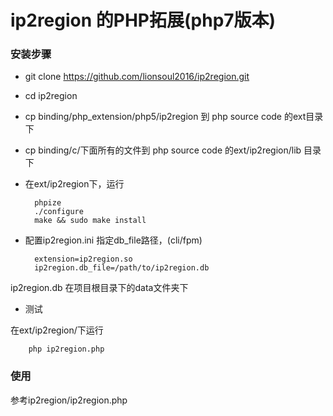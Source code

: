 # ip2region 的PHP拓展(php7版本)

### 安装步骤
* git clone https://github.com/lionsoul2016/ip2region.git
* cd ip2region
* cp binding/php_extension/php5/ip2region 到 php source code 的ext目录下
* cp binding/c/下面所有的文件到 php source code 的ext/ip2region/lib 目录下
* 在ext/ip2region下，运行 

        phpize
        ./configure
        make && sudo make install

* 配置ip2region.ini 指定db_file路径，(cli/fpm)
    
        extension=ip2region.so
        ip2region.db_file=/path/to/ip2region.db

ip2region.db 在项目根目录下的data文件夹下

* 测试 

在ext/ip2region/下运行
    
        php ip2region.php

### 使用

参考ip2region/ip2region.php
